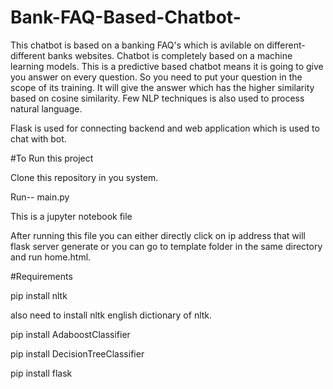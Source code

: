 # Bank-FAQ-Based-Chatbot-

This chatbot is based on a banking FAQ's which is avilable on different-different banks websites.
Chatbot is completely based on a machine learning models. 
This is a predictive based chatbot means it is going to give you answer on every question. So you need to put your question in the scope of its training.
It will give the answer which has the higher similarity based on cosine similarity.
Few NLP techniques is also used to process natural language.

Flask is used for connecting backend and web application which is used to chat with bot.

#To Run this project

Clone this repository in you system.

Run-- main.py 

This is a jupyter notebook file

After running this file you can either directly click on ip address that will flask server generate or you can go to template folder in the same directory and run home.html.
 
 #Requirements
 
 pip install nltk
 
 also need to install nltk english dictionary of nltk.
 
 pip install AdaboostClassifier
 
 pip install DecisionTreeClassifier
 
 pip install flask
